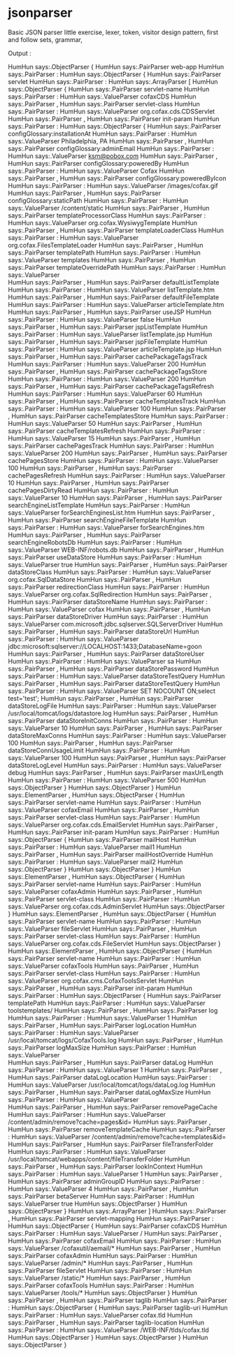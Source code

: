 jsonparser
==========

Basic JSON parser little exercise, lexer, token, visitor design pattern, first and follow sets, grammar,


Output : 

HumHun says:.ObjectParser            {
HumHun says:.PairParser            web-app
HumHun says:.PairParser            :
HumHun says:.ObjectParser            {
HumHun says:.PairParser            servlet
HumHun says:.PairParser            :
HumHun says:.ArrayParser            [
HumHun says:.ObjectParser            {
HumHun says:.PairParser            servlet-name
HumHun says:.PairParser            :
HumHun says:.ValueParser            cofaxCDS
HumHun says:.PairParser            ,
HumHun says:.PairParser            servlet-class
HumHun says:.PairParser            :
HumHun says:.ValueParser            org.cofax.cds.CDSServlet
HumHun says:.PairParser            ,
HumHun says:.PairParser            init-param
HumHun says:.PairParser            :
HumHun says:.ObjectParser            {
HumHun says:.PairParser            configGlossary:installationAt
HumHun says:.PairParser            :
HumHun says:.ValueParser            Philadelphia, PA
HumHun says:.PairParser            ,
HumHun says:.PairParser            configGlossary:adminEmail
HumHun says:.PairParser            :
HumHun says:.ValueParser            ksm@pobox.com
HumHun says:.PairParser            ,
HumHun says:.PairParser            configGlossary:poweredBy
HumHun says:.PairParser            :
HumHun says:.ValueParser            Cofax
HumHun says:.PairParser            ,
HumHun says:.PairParser            configGlossary:poweredByIcon
HumHun says:.PairParser            :
HumHun says:.ValueParser            /images/cofax.gif
HumHun says:.PairParser            ,
HumHun says:.PairParser            configGlossary:staticPath
HumHun says:.PairParser            :
HumHun says:.ValueParser            /content/static
HumHun says:.PairParser            ,
HumHun says:.PairParser            templateProcessorClass
HumHun says:.PairParser            :
HumHun says:.ValueParser            org.cofax.WysiwygTemplate
HumHun says:.PairParser            ,
HumHun says:.PairParser            templateLoaderClass
HumHun says:.PairParser            :
HumHun says:.ValueParser            org.cofax.FilesTemplateLoader
HumHun says:.PairParser            ,
HumHun says:.PairParser            templatePath
HumHun says:.PairParser            :
HumHun says:.ValueParser            templates
HumHun says:.PairParser            ,
HumHun says:.PairParser            templateOverridePath
HumHun says:.PairParser            :
HumHun says:.ValueParser            
HumHun says:.PairParser            ,
HumHun says:.PairParser            defaultListTemplate
HumHun says:.PairParser            :
HumHun says:.ValueParser            listTemplate.htm
HumHun says:.PairParser            ,
HumHun says:.PairParser            defaultFileTemplate
HumHun says:.PairParser            :
HumHun says:.ValueParser            articleTemplate.htm
HumHun says:.PairParser            ,
HumHun says:.PairParser            useJSP
HumHun says:.PairParser            :
HumHun says:.ValueParser            false
HumHun says:.PairParser            ,
HumHun says:.PairParser            jspListTemplate
HumHun says:.PairParser            :
HumHun says:.ValueParser            listTemplate.jsp
HumHun says:.PairParser            ,
HumHun says:.PairParser            jspFileTemplate
HumHun says:.PairParser            :
HumHun says:.ValueParser            articleTemplate.jsp
HumHun says:.PairParser            ,
HumHun says:.PairParser            cachePackageTagsTrack
HumHun says:.PairParser            :
HumHun says:.ValueParser            200
HumHun says:.PairParser            ,
HumHun says:.PairParser            cachePackageTagsStore
HumHun says:.PairParser            :
HumHun says:.ValueParser            200
HumHun says:.PairParser            ,
HumHun says:.PairParser            cachePackageTagsRefresh
HumHun says:.PairParser            :
HumHun says:.ValueParser            60
HumHun says:.PairParser            ,
HumHun says:.PairParser            cacheTemplatesTrack
HumHun says:.PairParser            :
HumHun says:.ValueParser            100
HumHun says:.PairParser            ,
HumHun says:.PairParser            cacheTemplatesStore
HumHun says:.PairParser            :
HumHun says:.ValueParser            50
HumHun says:.PairParser            ,
HumHun says:.PairParser            cacheTemplatesRefresh
HumHun says:.PairParser            :
HumHun says:.ValueParser            15
HumHun says:.PairParser            ,
HumHun says:.PairParser            cachePagesTrack
HumHun says:.PairParser            :
HumHun says:.ValueParser            200
HumHun says:.PairParser            ,
HumHun says:.PairParser            cachePagesStore
HumHun says:.PairParser            :
HumHun says:.ValueParser            100
HumHun says:.PairParser            ,
HumHun says:.PairParser            cachePagesRefresh
HumHun says:.PairParser            :
HumHun says:.ValueParser            10
HumHun says:.PairParser            ,
HumHun says:.PairParser            cachePagesDirtyRead
HumHun says:.PairParser            :
HumHun says:.ValueParser            10
HumHun says:.PairParser            ,
HumHun says:.PairParser            searchEngineListTemplate
HumHun says:.PairParser            :
HumHun says:.ValueParser            forSearchEnginesList.htm
HumHun says:.PairParser            ,
HumHun says:.PairParser            searchEngineFileTemplate
HumHun says:.PairParser            :
HumHun says:.ValueParser            forSearchEngines.htm
HumHun says:.PairParser            ,
HumHun says:.PairParser            searchEngineRobotsDb
HumHun says:.PairParser            :
HumHun says:.ValueParser            WEB-INF/robots.db
HumHun says:.PairParser            ,
HumHun says:.PairParser            useDataStore
HumHun says:.PairParser            :
HumHun says:.ValueParser            true
HumHun says:.PairParser            ,
HumHun says:.PairParser            dataStoreClass
HumHun says:.PairParser            :
HumHun says:.ValueParser            org.cofax.SqlDataStore
HumHun says:.PairParser            ,
HumHun says:.PairParser            redirectionClass
HumHun says:.PairParser            :
HumHun says:.ValueParser            org.cofax.SqlRedirection
HumHun says:.PairParser            ,
HumHun says:.PairParser            dataStoreName
HumHun says:.PairParser            :
HumHun says:.ValueParser            cofax
HumHun says:.PairParser            ,
HumHun says:.PairParser            dataStoreDriver
HumHun says:.PairParser            :
HumHun says:.ValueParser            com.microsoft.jdbc.sqlserver.SQLServerDriver
HumHun says:.PairParser            ,
HumHun says:.PairParser            dataStoreUrl
HumHun says:.PairParser            :
HumHun says:.ValueParser            jdbc:microsoft:sqlserver://LOCALHOST:1433;DatabaseName=goon
HumHun says:.PairParser            ,
HumHun says:.PairParser            dataStoreUser
HumHun says:.PairParser            :
HumHun says:.ValueParser            sa
HumHun says:.PairParser            ,
HumHun says:.PairParser            dataStorePassword
HumHun says:.PairParser            :
HumHun says:.ValueParser            dataStoreTestQuery
HumHun says:.PairParser            ,
HumHun says:.PairParser            dataStoreTestQuery
HumHun says:.PairParser            :
HumHun says:.ValueParser            SET NOCOUNT ON;select test='test';
HumHun says:.PairParser            ,
HumHun says:.PairParser            dataStoreLogFile
HumHun says:.PairParser            :
HumHun says:.ValueParser            /usr/local/tomcat/logs/datastore.log
HumHun says:.PairParser            ,
HumHun says:.PairParser            dataStoreInitConns
HumHun says:.PairParser            :
HumHun says:.ValueParser            10
HumHun says:.PairParser            ,
HumHun says:.PairParser            dataStoreMaxConns
HumHun says:.PairParser            :
HumHun says:.ValueParser            100
HumHun says:.PairParser            ,
HumHun says:.PairParser            dataStoreConnUsageLimit
HumHun says:.PairParser            :
HumHun says:.ValueParser            100
HumHun says:.PairParser            ,
HumHun says:.PairParser            dataStoreLogLevel
HumHun says:.PairParser            :
HumHun says:.ValueParser            debug
HumHun says:.PairParser            ,
HumHun says:.PairParser            maxUrlLength
HumHun says:.PairParser            :
HumHun says:.ValueParser            500
HumHun says:.ObjectParser            }
HumHun says:.ObjectParser            }
HumHun says:.ElementParser            ,
HumHun says:.ObjectParser            {
HumHun says:.PairParser            servlet-name
HumHun says:.PairParser            :
HumHun says:.ValueParser            cofaxEmail
HumHun says:.PairParser            ,
HumHun says:.PairParser            servlet-class
HumHun says:.PairParser            :
HumHun says:.ValueParser            org.cofax.cds.EmailServlet
HumHun says:.PairParser            ,
HumHun says:.PairParser            init-param
HumHun says:.PairParser            :
HumHun says:.ObjectParser            {
HumHun says:.PairParser            mailHost
HumHun says:.PairParser            :
HumHun says:.ValueParser            mail1
HumHun says:.PairParser            ,
HumHun says:.PairParser            mailHostOverride
HumHun says:.PairParser            :
HumHun says:.ValueParser            mail2
HumHun says:.ObjectParser            }
HumHun says:.ObjectParser            }
HumHun says:.ElementParser            ,
HumHun says:.ObjectParser            {
HumHun says:.PairParser            servlet-name
HumHun says:.PairParser            :
HumHun says:.ValueParser            cofaxAdmin
HumHun says:.PairParser            ,
HumHun says:.PairParser            servlet-class
HumHun says:.PairParser            :
HumHun says:.ValueParser            org.cofax.cds.AdminServlet
HumHun says:.ObjectParser            }
HumHun says:.ElementParser            ,
HumHun says:.ObjectParser            {
HumHun says:.PairParser            servlet-name
HumHun says:.PairParser            :
HumHun says:.ValueParser            fileServlet
HumHun says:.PairParser            ,
HumHun says:.PairParser            servlet-class
HumHun says:.PairParser            :
HumHun says:.ValueParser            org.cofax.cds.FileServlet
HumHun says:.ObjectParser            }
HumHun says:.ElementParser            ,
HumHun says:.ObjectParser            {
HumHun says:.PairParser            servlet-name
HumHun says:.PairParser            :
HumHun says:.ValueParser            cofaxTools
HumHun says:.PairParser            ,
HumHun says:.PairParser            servlet-class
HumHun says:.PairParser            :
HumHun says:.ValueParser            org.cofax.cms.CofaxToolsServlet
HumHun says:.PairParser            ,
HumHun says:.PairParser            init-param
HumHun says:.PairParser            :
HumHun says:.ObjectParser            {
HumHun says:.PairParser            templatePath
HumHun says:.PairParser            :
HumHun says:.ValueParser            toolstemplates/
HumHun says:.PairParser            ,
HumHun says:.PairParser            log
HumHun says:.PairParser            :
HumHun says:.ValueParser            1
HumHun says:.PairParser            ,
HumHun says:.PairParser            logLocation
HumHun says:.PairParser            :
HumHun says:.ValueParser            /usr/local/tomcat/logs/CofaxTools.log
HumHun says:.PairParser            ,
HumHun says:.PairParser            logMaxSize
HumHun says:.PairParser            :
HumHun says:.ValueParser            
HumHun says:.PairParser            ,
HumHun says:.PairParser            dataLog
HumHun says:.PairParser            :
HumHun says:.ValueParser            1
HumHun says:.PairParser            ,
HumHun says:.PairParser            dataLogLocation
HumHun says:.PairParser            :
HumHun says:.ValueParser            /usr/local/tomcat/logs/dataLog.log
HumHun says:.PairParser            ,
HumHun says:.PairParser            dataLogMaxSize
HumHun says:.PairParser            :
HumHun says:.ValueParser            
HumHun says:.PairParser            ,
HumHun says:.PairParser            removePageCache
HumHun says:.PairParser            :
HumHun says:.ValueParser            /content/admin/remove?cache=pages&id=
HumHun says:.PairParser            ,
HumHun says:.PairParser            removeTemplateCache
HumHun says:.PairParser            :
HumHun says:.ValueParser            /content/admin/remove?cache=templates&id=
HumHun says:.PairParser            ,
HumHun says:.PairParser            fileTransferFolder
HumHun says:.PairParser            :
HumHun says:.ValueParser            /usr/local/tomcat/webapps/content/fileTransferFolder
HumHun says:.PairParser            ,
HumHun says:.PairParser            lookInContext
HumHun says:.PairParser            :
HumHun says:.ValueParser            1
HumHun says:.PairParser            ,
HumHun says:.PairParser            adminGroupID
HumHun says:.PairParser            :
HumHun says:.ValueParser            4
HumHun says:.PairParser            ,
HumHun says:.PairParser            betaServer
HumHun says:.PairParser            :
HumHun says:.ValueParser            true
HumHun says:.ObjectParser            }
HumHun says:.ObjectParser            }
HumHun says:.ArrayParser            ]
HumHun says:.PairParser            ,
HumHun says:.PairParser            servlet-mapping
HumHun says:.PairParser            :
HumHun says:.ObjectParser            {
HumHun says:.PairParser            cofaxCDS
HumHun says:.PairParser            :
HumHun says:.ValueParser            /
HumHun says:.PairParser            ,
HumHun says:.PairParser            cofaxEmail
HumHun says:.PairParser            :
HumHun says:.ValueParser            /cofaxutil/aemail/*
HumHun says:.PairParser            ,
HumHun says:.PairParser            cofaxAdmin
HumHun says:.PairParser            :
HumHun says:.ValueParser            /admin/*
HumHun says:.PairParser            ,
HumHun says:.PairParser            fileServlet
HumHun says:.PairParser            :
HumHun says:.ValueParser            /static/*
HumHun says:.PairParser            ,
HumHun says:.PairParser            cofaxTools
HumHun says:.PairParser            :
HumHun says:.ValueParser            /tools/*
HumHun says:.ObjectParser            }
HumHun says:.PairParser            ,
HumHun says:.PairParser            taglib
HumHun says:.PairParser            :
HumHun says:.ObjectParser            {
HumHun says:.PairParser            taglib-uri
HumHun says:.PairParser            :
HumHun says:.ValueParser            cofax.tld
HumHun says:.PairParser            ,
HumHun says:.PairParser            taglib-location
HumHun says:.PairParser            :
HumHun says:.ValueParser            /WEB-INF/tlds/cofax.tld
HumHun says:.ObjectParser            }
HumHun says:.ObjectParser            }
HumHun says:.ObjectParser            }

